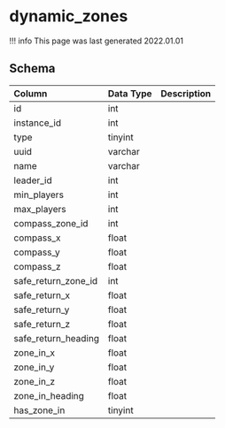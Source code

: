 # dynamic_zones

!!! info
	This page was last generated 2022.01.01

## Schema

| Column | Data Type | Description |
| :--- | :--- | :--- |
| id | int |  |
| instance_id | int |  |
| type | tinyint |  |
| uuid | varchar |  |
| name | varchar |  |
| leader_id | int |  |
| min_players | int |  |
| max_players | int |  |
| compass_zone_id | int |  |
| compass_x | float |  |
| compass_y | float |  |
| compass_z | float |  |
| safe_return_zone_id | int |  |
| safe_return_x | float |  |
| safe_return_y | float |  |
| safe_return_z | float |  |
| safe_return_heading | float |  |
| zone_in_x | float |  |
| zone_in_y | float |  |
| zone_in_z | float |  |
| zone_in_heading | float |  |
| has_zone_in | tinyint |  |

